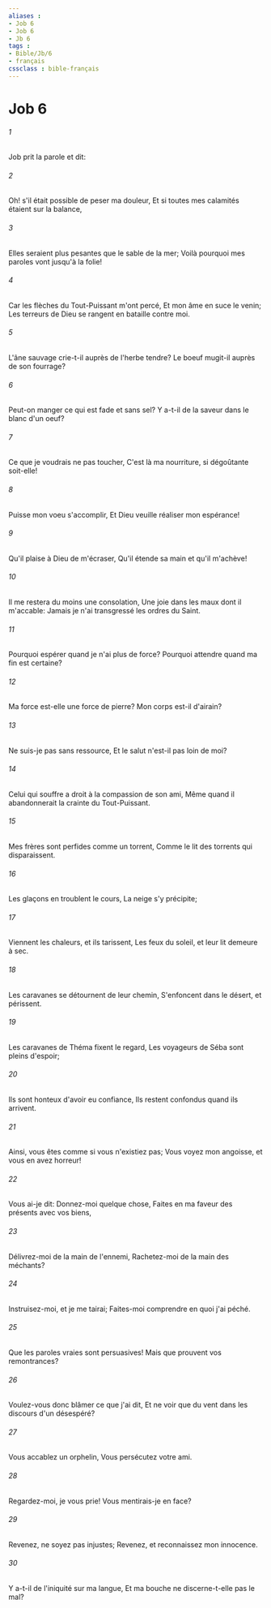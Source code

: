 ```yaml
---
aliases : 
- Job 6
- Job 6
- Jb 6
tags : 
- Bible/Jb/6
- français
cssclass : bible-français
---
```


# Job 6

###### 1
Job prit la parole et dit:
###### 2
Oh! s'il était possible de peser ma douleur, Et si toutes mes calamités étaient sur la balance,
###### 3
Elles seraient plus pesantes que le sable de la mer; Voilà pourquoi mes paroles vont jusqu'à la folie!
###### 4
Car les flèches du Tout-Puissant m'ont percé, Et mon âme en suce le venin; Les terreurs de Dieu se rangent en bataille contre moi.
###### 5
L'âne sauvage crie-t-il auprès de l'herbe tendre? Le boeuf mugit-il auprès de son fourrage?
###### 6
Peut-on manger ce qui est fade et sans sel? Y a-t-il de la saveur dans le blanc d'un oeuf?
###### 7
Ce que je voudrais ne pas toucher, C'est là ma nourriture, si dégoûtante soit-elle!
###### 8
Puisse mon voeu s'accomplir, Et Dieu veuille réaliser mon espérance!
###### 9
Qu'il plaise à Dieu de m'écraser, Qu'il étende sa main et qu'il m'achève!
###### 10
Il me restera du moins une consolation, Une joie dans les maux dont il m'accable: Jamais je n'ai transgressé les ordres du Saint.
###### 11
Pourquoi espérer quand je n'ai plus de force? Pourquoi attendre quand ma fin est certaine?
###### 12
Ma force est-elle une force de pierre? Mon corps est-il d'airain?
###### 13
Ne suis-je pas sans ressource, Et le salut n'est-il pas loin de moi?
###### 14
Celui qui souffre a droit à la compassion de son ami, Même quand il abandonnerait la crainte du Tout-Puissant.
###### 15
Mes frères sont perfides comme un torrent, Comme le lit des torrents qui disparaissent.
###### 16
Les glaçons en troublent le cours, La neige s'y précipite;
###### 17
Viennent les chaleurs, et ils tarissent, Les feux du soleil, et leur lit demeure à sec.
###### 18
Les caravanes se détournent de leur chemin, S'enfoncent dans le désert, et périssent.
###### 19
Les caravanes de Théma fixent le regard, Les voyageurs de Séba sont pleins d'espoir;
###### 20
Ils sont honteux d'avoir eu confiance, Ils restent confondus quand ils arrivent.
###### 21
Ainsi, vous êtes comme si vous n'existiez pas; Vous voyez mon angoisse, et vous en avez horreur!
###### 22
Vous ai-je dit: Donnez-moi quelque chose, Faites en ma faveur des présents avec vos biens,
###### 23
Délivrez-moi de la main de l'ennemi, Rachetez-moi de la main des méchants?
###### 24
Instruisez-moi, et je me tairai; Faites-moi comprendre en quoi j'ai péché.
###### 25
Que les paroles vraies sont persuasives! Mais que prouvent vos remontrances?
###### 26
Voulez-vous donc blâmer ce que j'ai dit, Et ne voir que du vent dans les discours d'un désespéré?
###### 27
Vous accablez un orphelin, Vous persécutez votre ami.
###### 28
Regardez-moi, je vous prie! Vous mentirais-je en face?
###### 29
Revenez, ne soyez pas injustes; Revenez, et reconnaissez mon innocence.
###### 30
Y a-t-il de l'iniquité sur ma langue, Et ma bouche ne discerne-t-elle pas le mal?
